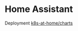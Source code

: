 # Home Assistant

Deployment [k8s-at-home/charts](https://github.com/k8s-at-home/charts/tree/master/charts/stable/home-assistant)







